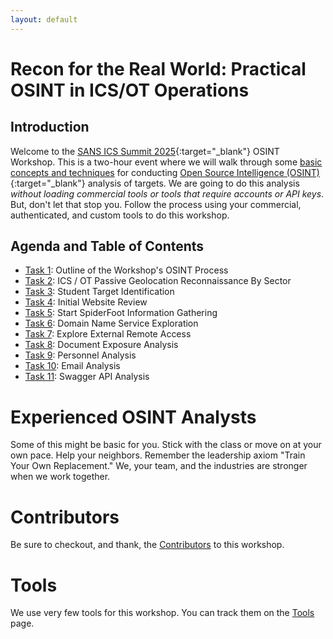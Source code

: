 ```yaml
---
layout: default
---
```


# Recon for the Real World: Practical OSINT in ICS/OT Operations
## Introduction

Welcome to the [SANS ICS Summit 2025](https://www.sans.org/cyber-security-training-events/ics-security-summit-2025/){:target="_blank"} OSINT Workshop. This is a two-hour event where we will walk through some [basic concepts and techniques](./abstract.md) for conducting [Open Source Intelligence (OSINT)](https://www.sans.org/osint/){:target="_blank"} analysis of targets. We are going to do this analysis _without loading commercial tools or tools that require accounts or API keys_. But, don't let that stop you. Follow the process using your commercial, authenticated, and custom tools to do this workshop.

## Agenda and Table of Contents

* [Task 1](task1.md): Outline of the Workshop's OSINT Process
* [Task 2](task2.md): ICS / OT Passive Geolocation Reconnaissance By Sector
* [Task 3](task3.md): Student Target Identification
* [Task 4](task4.md): Initial Website Review
* [Task 5](task5.md): Start SpiderFoot Information Gathering
* [Task 6](task6.md): Domain Name Service Exploration
* [Task 7](task7.md): Explore External Remote Access
* [Task 8](task8.md): Document Exposure Analysis
* [Task 9](task9.md): Personnel Analysis
* [Task 10](task10.md): Email Analysis
* [Task 11](task11.md): Swagger API Analysis

# Experienced OSINT Analysts

Some of this might be basic for you. Stick with the class or move on at your own pace. Help your neighbors. Remember the leadership axiom "Train Your Own Replacement." We, your team, and the industries are stronger when we work together. 

# Contributors

Be sure to checkout, and thank, the [Contributors](contributors.md) to this workshop.

# Tools

We use very few tools for this workshop. You can track them on the [Tools](tools.md) page.

